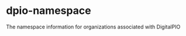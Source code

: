 dpio-namespace
==============

The namespace information for organizations associated with DigitalPIO
